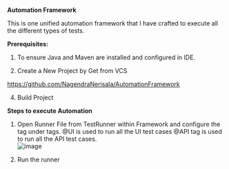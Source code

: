 **Automation Framework**

This is one unified automation framework that I have crafted to execute all the different types of tests.

**Prerequisites:**
1. To ensure Java and Maven are installed and configured in IDE.

2. Create a New Project by Get from VCS
   
https://github.com/NagendraNerisala/AutomationFramework

4. Build Project

**Steps to execute Automation**
1. Open Runner File from TestRunner within Framework and configure the tag under tags.
       @UI is used to run all the UI test cases
       @API tag is used to run all the API test cases.  
   ![image](https://github.com/NagendraNerisala/AutomationFramework/assets/132339511/0fa82b46-ddc4-4f42-9670-bc9e7ab27bd8)


2. Run the runner
   
